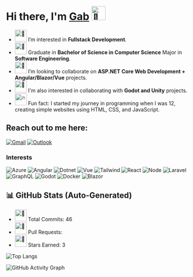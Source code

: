 # Hi there, I'm [Gab](https://github.com/SirJohnGabriel) <img src="https://fonts.gstatic.com/s/e/notoemoji/latest/1f44b_1f3fb/512.gif" alt="👋" width="38" height="38" />
- <picture><source srcset="https://fonts.gstatic.com/s/e/notoemoji/latest/1f440/512.webp" type="image/webp"><img src="https://fonts.gstatic.com/s/e/notoemoji/latest/1f440/512.gif" alt="👀" width="32" height="32"></picture>  I’m interested in **Fullstack Development**.
- <picture><source srcset="https://fonts.gstatic.com/s/e/notoemoji/latest/1fabe/512.webp" type="image/webp"><img src="https://fonts.gstatic.com/s/e/notoemoji/latest/1fabe/512.gif" alt="🪾" width="32" height="32"></picture> Graduate in **Bachelor of Science in Computer Science** Major in **Software Engineering**.
- <picture><source srcset="https://fonts.gstatic.com/s/e/notoemoji/latest/1f30a/512.webp" type="image/webp"><img src="https://fonts.gstatic.com/s/e/notoemoji/latest/1f30a/512.gif" alt="🌊" width="32" height="32"></picture> I’m looking to collaborate on **ASP.NET Core Web Development + Angular/Blazor/Vue** projects.
- <picture><source srcset="https://fonts.gstatic.com/s/e/notoemoji/latest/1f47e/512.webp" type="image/webp"><img src="https://fonts.gstatic.com/s/e/notoemoji/latest/1f47e/512.gif" alt="👾" width="32" height="32"></picture> I'm also interested in collaborating with **Godot and Unity** projects.
- <picture><source srcset="https://fonts.gstatic.com/s/e/notoemoji/latest/1f525/512.webp" type="image/webp"><img src="https://fonts.gstatic.com/s/e/notoemoji/latest/1f525/512.gif" alt="🔥" width="32" height="32"></picture> Fun fact: I started my journey in programming when I was 12, creating simple websites using HTML, CSS, and JavaScript.

## Reach out to me here:

[![Gmail](https://img.shields.io/badge/Gmail-D14836?style=for-the-badge&logo=gmail&logoColor=white)](mailto:j.g.pagtalunan14@gmail.com)
[![Outlook](https://img.shields.io/badge/Microsoft_Outlook-0078D4?style=for-the-badge&logo=microsoft-outlook&logoColor=white)](mailto:johngabrielpagtalunan@hotmail.com)

### Interests

![Azure](https://img.shields.io/badge/Azure_DevOps-0078D7?style=for-the-badge&logo=azure-devops&logoColor=white)
![Angular](https://img.shields.io/badge/Angular-DD0031?style=for-the-badge&logo=angular&logoColor=white)
![Dotnet](https://img.shields.io/badge/.NET-512BD4?style=for-the-badge&logo=dotnet&logoColor=white)
![Vue](https://img.shields.io/badge/Vue%20js-35495E?style=for-the-badge&logo=vuedotjs&logoColor=4FC08D)
![Tailwind](https://img.shields.io/badge/Tailwind_CSS-38B2AC?style=for-the-badge&logo=tailwind-css&logoColor=white)
![React](https://img.shields.io/badge/React-20232A?style=for-the-badge&logo=react&logoColor=61DAFB)
![Node](https://img.shields.io/badge/Node%20js-339933?style=for-the-badge&logo=nodedotjs&logoColor=white)
![Laravel](https://img.shields.io/badge/Laravel-FF2D20?style=for-the-badge&logo=laravel&logoColor=white)
![GraphQL](https://img.shields.io/badge/GraphQl-E10098?style=for-the-badge&logo=graphql&logoColor=white)
![Godot](https://img.shields.io/badge/Godot-478CBF?style=for-the-badge&logo=GodotEngine&logoColor=white)
![Docker](https://img.shields.io/badge/Docker-2CA5E0?style=for-the-badge&logo=docker&logoColor=white)
![Blazor](https://img.shields.io/badge/Blazor-512BD4?style=for-the-badge&logo=blazor&logoColor=white)

## 📊 GitHub Stats (Auto-Generated)

- <picture><source srcset="https://fonts.gstatic.com/s/e/notoemoji/latest/1f3c1/512.webp" type="image/webp"><img src="https://fonts.gstatic.com/s/e/notoemoji/latest/1f3c1/512.gif" alt="🏁" width="32" height="32"></picture> Total Commits: 46
- <picture><source srcset="https://fonts.gstatic.com/s/e/notoemoji/latest/1f680/512.webp" type="image/webp"><img src="https://fonts.gstatic.com/s/e/notoemoji/latest/1f680/512.gif" alt="🚀" width="32" height="32"></picture> Pull Requests: 
- <picture><source srcset="https://fonts.gstatic.com/s/e/notoemoji/latest/1f389/512.webp" type="image/webp"><img src="https://fonts.gstatic.com/s/e/notoemoji/latest/1f389/512.gif" alt="🎉" width="32" height="32"></picture> Stars Earned: 3

![Top Langs](https://github-readme-stats.vercel.app/api/top-langs/?username=SirJohnGabriel&layout=compact&theme=gruvbox)

![GitHub Activity Graph](https://github-readme-activity-graph.vercel.app/graph?username=SirJohnGabriel&theme=react-dark)


<!---[![Anurag's GitHub stats](https://github-readme-stats.vercel.app/api?username=SirJohnGabriel&show_icons=true&theme=transparent)](https://github.com/anuraghazra/github-readme-stats)
![SirJohnGabriel's Top Languages](https://github-readme-stats.vercel.app/api/top-langs/?username=SirJohnGabriel&theme=vue-dark&show_icons=true&hide_border=true&layout=compact)
--->
<!---
SirJohnGabriel/SirJohnGabriel is a ✨ special ✨ repository because its `README.md` (this file) appears on your GitHub profile.
You can click the Preview link to take a look at your changes.
--->
